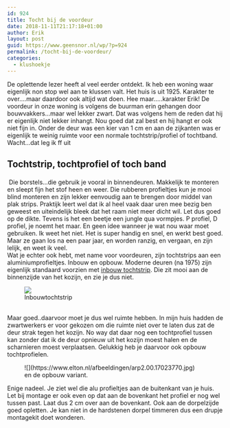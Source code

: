 ```yaml
---
id: 924
title: Tocht bij de voordeur
date: 2018-11-11T21:17:18+01:00
author: Erik
layout: post
guid: https://www.geensnor.nl/wp/?p=924
permalink: /tocht-bij-de-voordeur/
categories:
  - klushoekje
---
```

 De oplettende lezer heeft al veel eerder ontdekt. Ik heb een woning waar eigenlijk non stop wel aan te klussen valt. Het huis is uit 1925. Karakter te over&#8230;.maar daardoor ook altijd wat doen. Hee maar&#8230;..karakter Erik! De voordeur in onze woning is volgens de buurman erin gehangen door bouwvakkers&#8230;maar wel lekker zwart. Dat was volgens hem de reden dat hij er eigenlijk niet lekker inhangt. Nou goed dat zal best en hij hangt er ook niet fijn in. Onder de deur was een kier van 1 cm en aan de zijkanten was er eigenlijk te weinig ruimte voor een normale tochtstrip/profiel of tochtband. Wacht&#8230;dat leg ik ff uit  


## Tochtstrip, tochtprofiel of toch band<figure class="wp-block-image">

<img src="https://www.geensnor.nl/wp/wp-content/uploads/2018/11/tochtstrip_4_diverse_soorten_www_karwei_nl.jpg" alt="" class="wp-image-928" srcset="https://www.geensnor.nl/wp/wp-content/uploads/2018/11/tochtstrip_4_diverse_soorten_www_karwei_nl.jpg 502w, https://www.geensnor.nl/wp/wp-content/uploads/2018/11/tochtstrip_4_diverse_soorten_www_karwei_nl-300x274.jpg 300w" sizes="(max-width: 502px) 100vw, 502px" /> </figure> Die borstels&#8230;die gebruik je vooral in binnendeuren. Makkelijk te monteren en sleept fijn het stof heen en weer. Die rubberen profieltjes kun je mooi blind monteren en zijn lekker eenvoudig aan te brengen door middel van plak strips. Praktijk leert wel dat ik al heel vaak daar uren mee bezig ben geweest en uiteindelijk bleek dat het raam niet meer dicht wil. Let dus goed op de dikte. Tevens is het een beetje een jungle qua vormpjes. P profiel, D profiel, je noemt het maar. En geen idee wanneer je wat nou waar moet gebruiken. Ik weet het niet. Het is super handig en snel, en werkt best goed. Maar ze gaan los na een paar jaar, en worden ranzig, en vergaan, en zijn lelijk, en weet ik veel.  
Wat je echter ook hebt, met name voor voordeuren, zijn tochtstrips aan een aluminiumprofieltjes. Inbouw en opbouw. Moderne deuren (na 1975) zijn eigenlijk standaard voorzien met [inbouw tochtstrip](https://www.elton.nl/professional/inbouw-tochtprofielen/inbouwprofiel-aib-3n-25). Die zit mooi aan de binnenzijde van het kozijn, en zie je dus niet. <figure class="wp-block-image">![](https://www.elton.nl/afbeeldingen/aib-3n-25.00.17023770.jpg) <figcaption>Inbouwtochtstrip</figcaption> </figure>  
Maar goed..daarvoor moet je dus wel ruimte hebben. In mijn huis hadden de zwartwerkers er voor gekozen om die ruimte niet over te laten dus zat de deur strak tegen het kozijn. No way dat daar nog een tochtprofiel tussen kan zonder dat ik de deur opnieuw uit het kozijn moest halen en de scharnieren moest verplaatsen. Gelukkig heb je daarvoor ook opbouw tochtprofielen.  
<figure class="wp-block-image">![](https://www.elton.nl/afbeeldingen/arp2.00.17023770.jpg) <figcaption>en de opbouw variant.</figcaption> </figure> Enige nadeel. Je ziet wel die alu profieltjes aan de buitenkant van je huis. Let bij montage er ook even op dat aan de bovenkant het profiel er nog wel tussen past. Laat dus 2 cm over aan de bovenkant. Ook aan de dorpelzijde goed opletten. Je kan niet in de hardstenen dorpel timmeren dus een drupje montagekit doet wonderen.